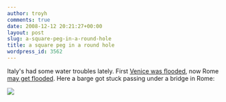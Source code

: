 ```yaml
---
author: troyh
comments: true
date: 2008-12-12 20:21:27+00:00
layout: post
slug: a-square-peg-in-a-round-hole
title: a square peg in a round hole
wordpress_id: 3562
---
```


Italy's had some water troubles lately. First [Venice was flooded](http://www.abcnews.go.com/International/popup?id=6375002), now Rome [may get flooded](http://www.nytimes.com/reuters/2008/12/12/world/international-us-italy-weather.html?hp). Here a barge got stuck passing under a bridge in Rome:

[![](http://troyandgay.files.wordpress.com/2008/12/italy65021.jpg)](http://troyandgay.files.wordpress.com/2008/12/italy65021.jpg)
